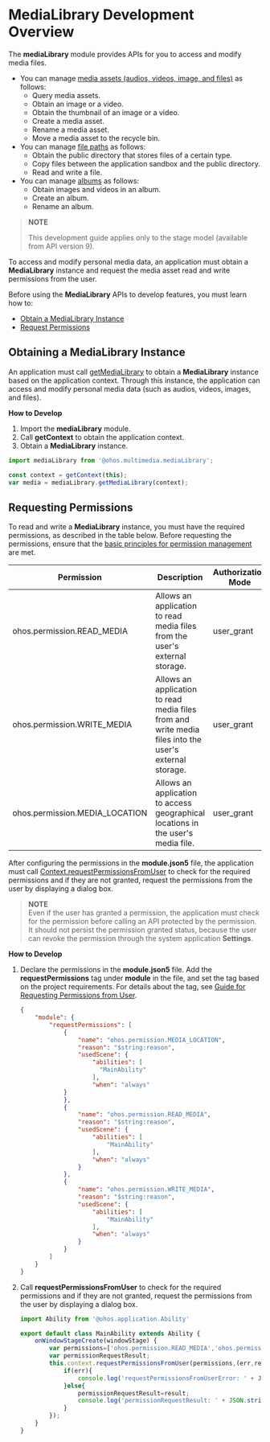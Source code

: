 # MediaLibrary Development Overview

The **mediaLibrary** module provides APIs for you to access and modify media files.

- You can manage [media assets (audios, videos, image, and files)](medialibrary-resource-guidelines.md) as follows:
  - Query media assets.
  - Obtain an image or a video.
  - Obtain the thumbnail of an image or a video.
  - Create a media asset.
  - Rename a media asset.
  - Move a media asset to the recycle bin.
- You can manage [file paths](medialibrary-filepath-guidelines.md) as follows:
  - Obtain the public directory that stores files of a certain type.
  - Copy files between the application sandbox and the public directory.
  - Read and write a file.
- You can manage [albums](medialibrary-album-guidelines.md) as follows:
  - Obtain images and videos in an album.
  - Create an album.
  - Rename an album.

> **NOTE**
>
> This development guide applies only to the stage model (available from API version 9).

To access and modify personal media data, an application must obtain a **MediaLibrary** instance and request the media asset read and write permissions from the user.

Before using the **MediaLibrary** APIs to develop features, you must learn how to:

- [Obtain a MediaLibrary Instance](#obtaining-a-medialibrary-instance)
- [Request Permissions](#requesting-permissions)

## Obtaining a MediaLibrary Instance

An application must call [getMediaLibrary](../reference/apis/js-apis-medialibrary.md#medialibrarygetmedialibrary8) to obtain a **MediaLibrary** instance based on the application context. Through this instance, the application can access and modify personal media data (such as audios, videos, images, and files).

**How to Develop**

1. Import the **mediaLibrary** module.
2. Call **getContext** to obtain the application context.
3. Obtain a **MediaLibrary** instance.

```ts
import mediaLibrary from '@ohos.multimedia.mediaLibrary';

const context = getContext(this);
var media = mediaLibrary.getMediaLibrary(context);
```

## Requesting Permissions

To read and write a **MediaLibrary** instance, you must have the required permissions, as described in the table below. Before requesting the permissions, ensure that the [basic principles for permission management](../security/accesstoken-overview.md#basic-principles-for-permission-management) are met.  

| Permission                        | Description                                      | Authorization Mode  |
| ------------------------------ | ------------------------------------------ | ---------- |
| ohos.permission.READ_MEDIA     | Allows an application to read media files from the user's external storage.| user_grant |
| ohos.permission.WRITE_MEDIA    | Allows an application to read media files from and write media files into the user's external storage.| user_grant |
| ohos.permission.MEDIA_LOCATION | Allows an application to access geographical locations in the user's media file.| user_grant |

After configuring the permissions in the **module.json5** file, the application must call [Context.requestPermissionsFromUser](../reference/apis/js-apis-ability-context.md#abilitycontextrequestpermissionsfromuser) to check for the required permissions and if they are not granted, request the permissions from the user by displaying a dialog box.

> **NOTE**<br>Even if the user has granted a permission, the application must check for the permission before calling an API protected by the permission. It should not persist the permission granted status, because the user can revoke the permission through the system application **Settings**.

**How to Develop**

1. Declare the permissions in the **module.json5** file. Add the **requestPermissions** tag under **module** in the file, and set the tag based on the project requirements. For details about the tag, see [Guide for Requesting Permissions from User](../security/accesstoken-guidelines.md).

   ```json
   {
       "module": {
           "requestPermissions": [
               {
                   "name": "ohos.permission.MEDIA_LOCATION",
                   "reason": "$string:reason",
                   "usedScene": {
                       "abilities": [
                         "MainAbility"
                       ],
                       "when": "always"
               }
               },
               {
                   "name": "ohos.permission.READ_MEDIA",
                   "reason": "$string:reason",
                   "usedScene": {
                       "abilities": [
                           "MainAbility"
                       ],
                       "when": "always"
                   }
               },
               {
                   "name": "ohos.permission.WRITE_MEDIA",
                   "reason": "$string:reason",
                   "usedScene": {
                       "abilities": [
                           "MainAbility"
                       ],
                       "when": "always"
                   }
               }
           ]
       }
   }    
   ```

2. Call **requestPermissionsFromUser** to check for the required permissions and if they are not granted, request the permissions from the user by displaying a dialog box.

   ```ts
   import Ability from '@ohos.application.Ability'
   
   export default class MainAbility extends Ability {
       onWindowStageCreate(windowStage) {
           var permissions=['ohos.permission.READ_MEDIA','ohos.permission.WRITE_MEDIA']
           var permissionRequestResult;
           this.context.requestPermissionsFromUser(permissions,(err,result) => {
               if(err){
                   console.log('requestPermissionsFromUserError: ' + JSON.stringify(err));
               }else{
                   permissionRequestResult=result;
                   console.log('permissionRequestResult: ' + JSON.stringify(permissionRequestResult));
               }    
           });       
       }
   }
   ```

   
